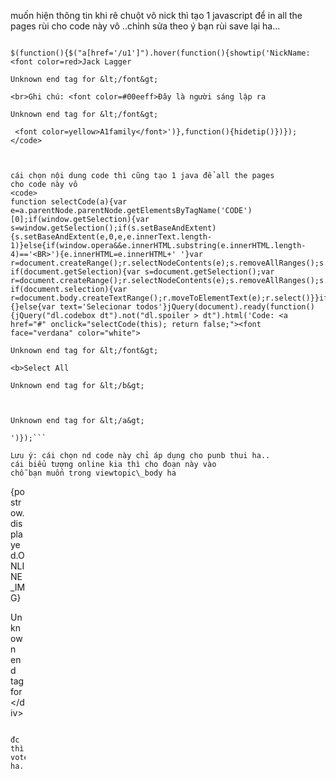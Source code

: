 muốn hiện thông tin khi rê chuột vô nick thì tạo 1
javascript để in all the pages rùi cho code này vô
..chỉnh sửa theo ý bạn rùi save lại ha...

```

$(function(){$("a[href='/u1']").hover(function(){showtip('NickName: <font color=red>Jack Lagger

Unknown end tag for &lt;/font&gt;

<br>Ghi chú: <font color=#00eeff>Đây là người sáng lập ra

Unknown end tag for &lt;/font&gt;

 <font color=yellow>A1family</font>')},function(){hidetip()})});</code>



cái chọn nội dung code thì cũng tạo 1 java để all the pages
cho code này vô
<code>
function selectCode(a){var e=a.parentNode.parentNode.getElementsByTagName('CODE')[0];if(window.getSelection){var s=window.getSelection();if(s.setBaseAndExtent){s.setBaseAndExtent(e,0,e,e.innerText.length-1)}else{if(window.opera&&e.innerHTML.substring(e.innerHTML.length-4)=='<BR>'){e.innerHTML=e.innerHTML+' '}var r=document.createRange();r.selectNodeContents(e);s.removeAllRanges();s.addRange(r)}}else if(document.getSelection){var s=document.getSelection();var r=document.createRange();r.selectNodeContents(e);s.removeAllRanges();s.addRange(r)}else if(document.selection){var r=document.body.createTextRange();r.moveToElementText(e);r.select()}}if(text){}else{var text='Selecionar todos'}jQuery(document).ready(function(){jQuery("dl.codebox dt").not("dl.spoiler > dt").html('Code: <a href="#" onclick="selectCode(this); return false;"><font face="verdana" color="white">

Unknown end tag for &lt;/font&gt;

<b>Select All

Unknown end tag for &lt;/b&gt;



Unknown end tag for &lt;/a&gt;

')});```

Lưu ý: cái chọn nd code này chỉ áp dụng cho punb thui ha..
cái biểu tượng online kia thì cho đoạn này vào
chỗ bạn muốn trong viewtopic\_body ha
```

<div style="background: url(http://i68.servimg.com/u/f68/16/28/17/28/user_o10.gif); height: 24px; width: 24px; border: 0px;display:inline-block;">{postrow.displayed.ONLINE_IMG}

Unknown end tag for &lt;/div&gt;

```

đc thì vote ha...